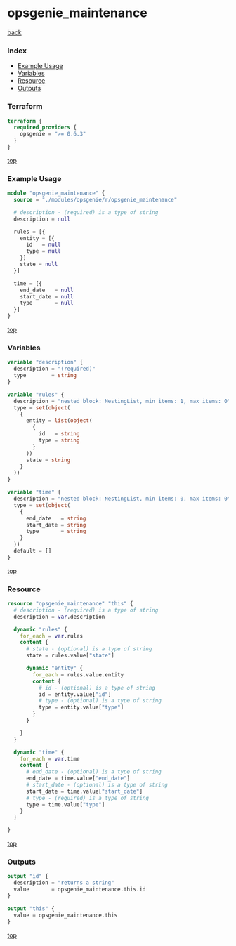 # opsgenie_maintenance

[back](../opsgenie.md)

### Index

- [Example Usage](#example-usage)
- [Variables](#variables)
- [Resource](#resource)
- [Outputs](#outputs)

### Terraform

```terraform
terraform {
  required_providers {
    opsgenie = ">= 0.6.3"
  }
}
```

[top](#index)

### Example Usage

```terraform
module "opsgenie_maintenance" {
  source = "./modules/opsgenie/r/opsgenie_maintenance"

  # description - (required) is a type of string
  description = null

  rules = [{
    entity = [{
      id   = null
      type = null
    }]
    state = null
  }]

  time = [{
    end_date   = null
    start_date = null
    type       = null
  }]
}
```

[top](#index)

### Variables

```terraform
variable "description" {
  description = "(required)"
  type        = string
}

variable "rules" {
  description = "nested block: NestingList, min items: 1, max items: 0"
  type = set(object(
    {
      entity = list(object(
        {
          id   = string
          type = string
        }
      ))
      state = string
    }
  ))
}

variable "time" {
  description = "nested block: NestingList, min items: 0, max items: 0"
  type = set(object(
    {
      end_date   = string
      start_date = string
      type       = string
    }
  ))
  default = []
}
```

[top](#index)

### Resource

```terraform
resource "opsgenie_maintenance" "this" {
  # description - (required) is a type of string
  description = var.description

  dynamic "rules" {
    for_each = var.rules
    content {
      # state - (optional) is a type of string
      state = rules.value["state"]

      dynamic "entity" {
        for_each = rules.value.entity
        content {
          # id - (optional) is a type of string
          id = entity.value["id"]
          # type - (optional) is a type of string
          type = entity.value["type"]
        }
      }

    }
  }

  dynamic "time" {
    for_each = var.time
    content {
      # end_date - (optional) is a type of string
      end_date = time.value["end_date"]
      # start_date - (optional) is a type of string
      start_date = time.value["start_date"]
      # type - (required) is a type of string
      type = time.value["type"]
    }
  }

}
```

[top](#index)

### Outputs

```terraform
output "id" {
  description = "returns a string"
  value       = opsgenie_maintenance.this.id
}

output "this" {
  value = opsgenie_maintenance.this
}
```

[top](#index)